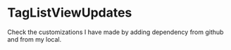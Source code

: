 # TagListViewUpdates
Check the customizations I have made by adding dependency from github and from my local.
